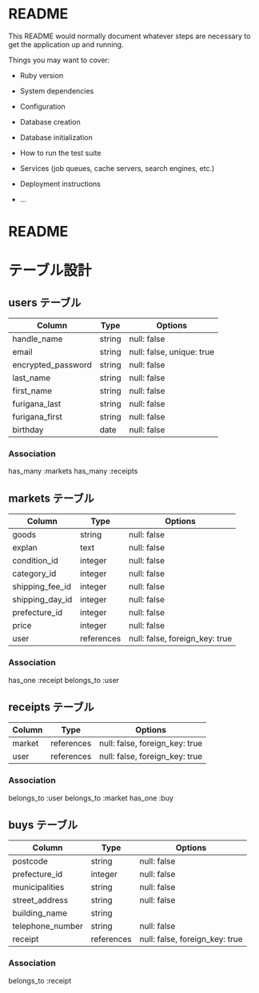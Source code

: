 # README

This README would normally document whatever steps are necessary to get the
application up and running.

Things you may want to cover:

* Ruby version

* System dependencies

* Configuration

* Database creation

* Database initialization

* How to run the test suite

* Services (job queues, cache servers, search engines, etc.)

* Deployment instructions

* ...
# README
# テーブル設計

## users テーブル

| Column             | Type    | Options                   |
| ------------------ | ------- | ------------------------- |
| handle_name        | string  | null: false               |
| email              | string  | null: false, unique: true |
| encrypted_password | string  | null: false               |
| last_name          | string  | null: false               |
| first_name         | string  | null: false               |
| furigana_last      | string  | null: false               |
| furigana_first     | string  | null: false               |
| birthday           | date    | null: false               |

### Association
has_many :markets
has_many :receipts

## markets テーブル

| Column           | Type       | Options                        |
| ---------------- | ---------- | ------------------------------ |
| goods            | string     | null: false                    |
| explan           | text       | null: false                    |
| condition_id     | integer    | null: false                    |
| category_id      | integer    | null: false                    |
| shipping_fee_id  | integer    | null: false                    |
| shipping_day_id  | integer    | null: false                    |
| prefecture_id    | integer    | null: false                    |
| price            | integer    | null: false                    |
| user             | references | null: false, foreign_key: true |

### Association
has_one :receipt
belongs_to :user

## receipts テーブル
| Column    | Type       | Options                        |
| --------- | ---------- | ------------------------------ |
| market    | references | null: false, foreign_key: true |
| user      | references | null: false, foreign_key: true |

### Association
belongs_to :user
belongs_to :market
has_one :buy

## buys テーブル
| Column             | Type       | Options                        |
| ------------------ | ---------- | ------------------------------ |
| postcode           | string     | null: false                    |
| prefecture_id      | integer    | null: false                    |
| municipalities     | string     | null: false                    |
| street_address     | string     | null: false                    |
| building_name      | string     |                                |
| telephone_number   | string     | null: false                    |
| receipt            | references | null: false, foreign_key: true |

### Association
belongs_to :receipt